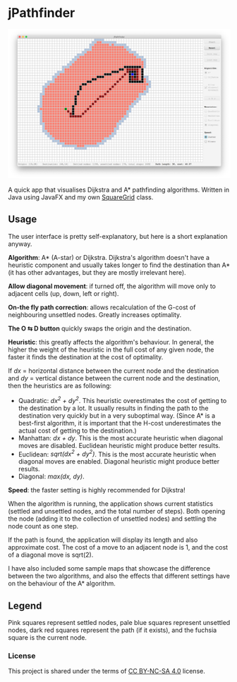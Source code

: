 # jPathfinder

<img src="jPathfinder.png" />

A quick app that visualises Dijkstra and A* pathfinding algorithms. Written in Java using JavaFX and my own [SquareGrid](https://github.com/SpinningVinyl/SquareGrid) class.

## Usage

The user interface is pretty self-explanatory, but here is a short explanation anyway.

**Algorithm**: A* (A-star) or Dijkstra. Dijkstra's algorithm doesn't have a heuristic component and usually takes longer to find the destination than A* (it has other advantages, but they are mostly irrelevant here).

**Allow diagonal movement**: if turned off, the algorithm will move only to adjacent cells (up, down, left or right).

**On-the fly path correction**: allows recalculation of the G-cost of neighbouring unsettled nodes. Greatly increases optimality.

**The O ⇆ D button** quickly swaps the origin and the destination.

**Heuristic**: this greatly affects the algorithm's behaviour. In general, the higher the weight of the heuristic in the full cost of any given node, the faster it finds the destination at the cost of optimality. 

If *dx* = horizontal distance between the current node and the destination and *dy* = vertical distance between the current node and the destination, then the heuristics are as following:

 - Quadratic: *dx<sup>2</sup> + dy<sup>2</sup>*. This heuristic overestimates the cost of getting to the destination by a lot. It usually results in finding the path to the destination very quickly but in a very suboptimal way. (Since A* is a best-first algorithm, it is important that the H-cost underestimates the actual cost of getting to the destination.)
 - Manhattan: *dx + dy*. This is the most accurate heuristic when diagonal moves are disabled. Euclidean heuristic might produce better results.
 - Euclidean: *sqrt(dx<sup>2</sup> + dy<sup>2</sup>)*. This is the most accurate heuristic when diagonal moves are enabled. Diagonal heuristic might produce better results.
 - Diagonal: *max(dx, dy)*. 

**Speed**: the faster setting is highly recommended for Dijkstra!

When the algorithm is running, the application shows current statistics (settled and unsettled nodes, and the total number of steps). Both opening the node (adding it to the collection of unsettled nodes) and settling the node count as one step.

If the path is found, the application will display its length and also approximate cost. The cost of a move to an adjacent node is 1, and the cost of a diagonal move is sqrt(2).

I have also included some sample maps that showcase the difference between the two algorithms, and also the effects that different settings have on the behaviour of the A* algorithm.

## Legend

Pink squares represent settled nodes, pale blue squares represent unsettled nodes, dark red squares represent the path (if it exists), and the fuchsia square is the current node.

### License

This project is shared under the terms of [CC BY-NC-SA 4.0](https://creativecommons.org/licenses/by-nc-sa/4.0/) license.
